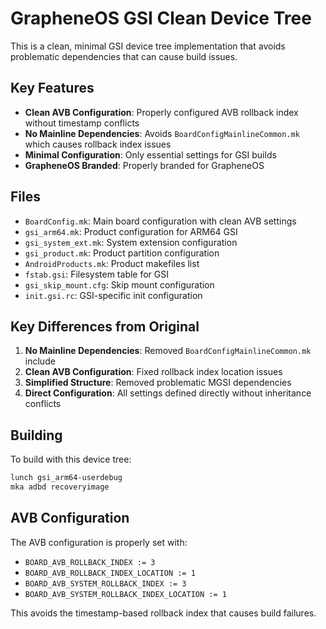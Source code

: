 # GrapheneOS GSI Clean Device Tree

This is a clean, minimal GSI device tree implementation that avoids problematic dependencies that can cause build issues.

## Key Features

- **Clean AVB Configuration**: Properly configured AVB rollback index without timestamp conflicts
- **No Mainline Dependencies**: Avoids `BoardConfigMainlineCommon.mk` which causes rollback index issues
- **Minimal Configuration**: Only essential settings for GSI builds
- **GrapheneOS Branded**: Properly branded for GrapheneOS

## Files

- `BoardConfig.mk`: Main board configuration with clean AVB settings
- `gsi_arm64.mk`: Product configuration for ARM64 GSI
- `gsi_system_ext.mk`: System extension configuration
- `gsi_product.mk`: Product partition configuration
- `AndroidProducts.mk`: Product makefiles list
- `fstab.gsi`: Filesystem table for GSI
- `gsi_skip_mount.cfg`: Skip mount configuration
- `init.gsi.rc`: GSI-specific init configuration

## Key Differences from Original

1. **No Mainline Dependencies**: Removed `BoardConfigMainlineCommon.mk` include
2. **Clean AVB Configuration**: Fixed rollback index location issues
3. **Simplified Structure**: Removed problematic MGSI dependencies
4. **Direct Configuration**: All settings defined directly without inheritance conflicts

## Building

To build with this device tree:

```bash
lunch gsi_arm64-userdebug
mka adbd recoveryimage
```

## AVB Configuration

The AVB configuration is properly set with:
- `BOARD_AVB_ROLLBACK_INDEX := 3`
- `BOARD_AVB_ROLLBACK_INDEX_LOCATION := 1`
- `BOARD_AVB_SYSTEM_ROLLBACK_INDEX := 3`
- `BOARD_AVB_SYSTEM_ROLLBACK_INDEX_LOCATION := 1`

This avoids the timestamp-based rollback index that causes build failures.












